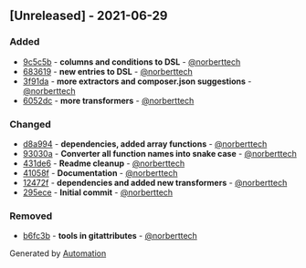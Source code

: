 ## [Unreleased] - 2021-06-29

### Added
- [9c5c5b](https://github.com/flow-php/flow/commit/9c5c5be9a3a710e8e5bea33d70dc1d61b40d4759) - **columns and conditions to DSL** - [@norberttech](https://github.com/norberttech)
- [683619](https://github.com/flow-php/flow/commit/68361928e607df6ffda7ee6039e3675f23c864ab) - **new entries to DSL** - [@norberttech](https://github.com/norberttech)
- [3f91da](https://github.com/flow-php/flow/commit/3f91da762a6a099b6b7ad6c9abc77951a0e1afcd) - **more extractors and composer.json suggestions** - [@norberttech](https://github.com/norberttech)
- [6052dc](https://github.com/flow-php/flow/commit/6052dc269abf336caf9aed1524f2c5cb8d53e984) - **more transformers** - [@norberttech](https://github.com/norberttech)

### Changed
- [d8a994](https://github.com/flow-php/flow/commit/d8a99459f44b616cb106ad3cad55976b23206b70) - **dependencies, added array functions** - [@norberttech](https://github.com/norberttech)
- [93030a](https://github.com/flow-php/flow/commit/93030ac133a3dcf30b83e5a41720957400cbd44a) - **Converter all function names into snake case** - [@norberttech](https://github.com/norberttech)
- [431de6](https://github.com/flow-php/flow/commit/431de6be6dea3cfabe6c67ff89dc5ddf45522273) - **Readme cleanup** - [@norberttech](https://github.com/norberttech)
- [41058f](https://github.com/flow-php/flow/commit/41058f480540825d630cdf6693dced82c7f586ce) - **Documentation** - [@norberttech](https://github.com/norberttech)
- [12472f](https://github.com/flow-php/flow/commit/12472f4b3b354430578a288e71649c4a8bc3b876) - **dependencies and added new transformers** - [@norberttech](https://github.com/norberttech)
- [295ece](https://github.com/flow-php/flow/commit/295ece19ce77cbd6d30d501a01bd24e0a72814ea) - **Initial commit** - [@norberttech](https://github.com/norberttech)

### Removed
- [b6fc3b](https://github.com/flow-php/flow/commit/b6fc3be43a05ac325716a783ed52c03ed61991fd) - **tools in gitattributes** - [@norberttech](https://github.com/norberttech)

Generated by [Automation](https://github.com/aeon-php/automation)